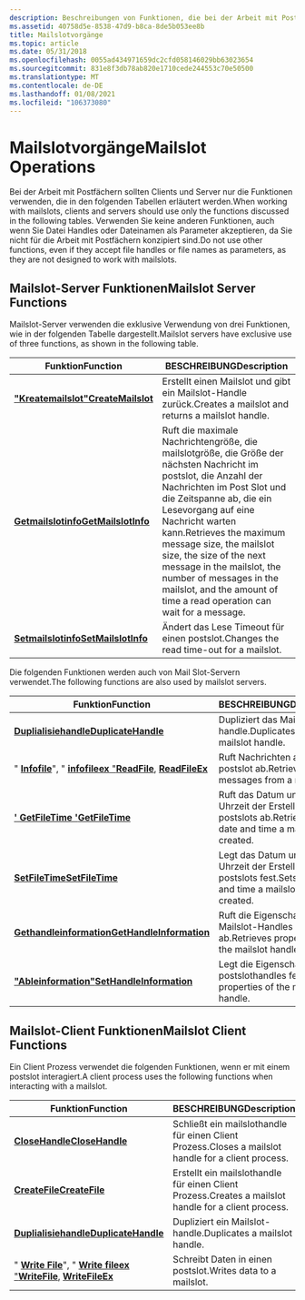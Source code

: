 ```yaml
---
description: Beschreibungen von Funktionen, die bei der Arbeit mit Postfächern, Clients und Servern verwendet werden sollen.
ms.assetid: 40758d5e-8538-47d9-b8ca-8de5b053ee8b
title: Mailslotvorgänge
ms.topic: article
ms.date: 05/31/2018
ms.openlocfilehash: 0055ad434971659dc2cfd058146029bb63023654
ms.sourcegitcommit: 831e8f3db78ab820e1710cede244553c70e50500
ms.translationtype: MT
ms.contentlocale: de-DE
ms.lasthandoff: 01/08/2021
ms.locfileid: "106373080"
---
```

# <a name="mailslot-operations"></a><span data-ttu-id="d8469-103">Mailslotvorgänge</span><span class="sxs-lookup"><span data-stu-id="d8469-103">Mailslot Operations</span></span>

<span data-ttu-id="d8469-104">Bei der Arbeit mit Postfächern sollten Clients und Server nur die Funktionen verwenden, die in den folgenden Tabellen erläutert werden.</span><span class="sxs-lookup"><span data-stu-id="d8469-104">When working with mailslots, clients and servers should use only the functions discussed in the following tables.</span></span> <span data-ttu-id="d8469-105">Verwenden Sie keine anderen Funktionen, auch wenn Sie Datei Handles oder Dateinamen als Parameter akzeptieren, da Sie nicht für die Arbeit mit Postfächern konzipiert sind.</span><span class="sxs-lookup"><span data-stu-id="d8469-105">Do not use other functions, even if they accept file handles or file names as parameters, as they are not designed to work with mailslots.</span></span>

## <a name="mailslot-server-functions"></a><span data-ttu-id="d8469-106">Mailslot-Server Funktionen</span><span class="sxs-lookup"><span data-stu-id="d8469-106">Mailslot Server Functions</span></span>

<span data-ttu-id="d8469-107">Mailslot-Server verwenden die exklusive Verwendung von drei Funktionen, wie in der folgenden Tabelle dargestellt.</span><span class="sxs-lookup"><span data-stu-id="d8469-107">Mailslot servers have exclusive use of three functions, as shown in the following table.</span></span>



| <span data-ttu-id="d8469-108">Funktion</span><span class="sxs-lookup"><span data-stu-id="d8469-108">Function</span></span>                                   | <span data-ttu-id="d8469-109">BESCHREIBUNG</span><span class="sxs-lookup"><span data-stu-id="d8469-109">Description</span></span>                                                                                                                                                                                                  |
|--------------------------------------------|--------------------------------------------------------------------------------------------------------------------------------------------------------------------------------------------------------------|
| [<span data-ttu-id="d8469-110">**"Kreatemailslot"**</span><span class="sxs-lookup"><span data-stu-id="d8469-110">**CreateMailslot**</span></span>](/windows/desktop/api/Winbase/nf-winbase-createmailslota)   | <span data-ttu-id="d8469-111">Erstellt einen Mailslot und gibt ein Mailslot-Handle zurück.</span><span class="sxs-lookup"><span data-stu-id="d8469-111">Creates a mailslot and returns a mailslot handle.</span></span>                                                                                                                                                            |
| [<span data-ttu-id="d8469-112">**Getmailslotinfo**</span><span class="sxs-lookup"><span data-stu-id="d8469-112">**GetMailslotInfo**</span></span>](/windows/desktop/api/Winbase/nf-winbase-getmailslotinfo) | <span data-ttu-id="d8469-113">Ruft die maximale Nachrichtengröße, die mailslotgröße, die Größe der nächsten Nachricht im postslot, die Anzahl der Nachrichten im Post Slot und die Zeitspanne ab, die ein Lesevorgang auf eine Nachricht warten kann.</span><span class="sxs-lookup"><span data-stu-id="d8469-113">Retrieves the maximum message size, the mailslot size, the size of the next message in the mailslot, the number of messages in the mailslot, and the amount of time a read operation can wait for a message.</span></span> |
| [<span data-ttu-id="d8469-114">**Setmailslotinfo**</span><span class="sxs-lookup"><span data-stu-id="d8469-114">**SetMailslotInfo**</span></span>](/windows/desktop/api/Winbase/nf-winbase-setmailslotinfo) | <span data-ttu-id="d8469-115">Ändert das Lese Timeout für einen postslot.</span><span class="sxs-lookup"><span data-stu-id="d8469-115">Changes the read time-out for a mailslot.</span></span>                                                                                                                                                                    |



 

<span data-ttu-id="d8469-116">Die folgenden Funktionen werden auch von Mail Slot-Servern verwendet.</span><span class="sxs-lookup"><span data-stu-id="d8469-116">The following functions are also used by mailslot servers.</span></span>



| <span data-ttu-id="d8469-117">Funktion</span><span class="sxs-lookup"><span data-stu-id="d8469-117">Function</span></span>                                                         | <span data-ttu-id="d8469-118">BESCHREIBUNG</span><span class="sxs-lookup"><span data-stu-id="d8469-118">Description</span></span>                                         |
|------------------------------------------------------------------|-----------------------------------------------------|
| [<span data-ttu-id="d8469-119">**Duplialisiehandle**</span><span class="sxs-lookup"><span data-stu-id="d8469-119">**DuplicateHandle**</span></span>](/windows/desktop/api/handleapi/nf-handleapi-duplicatehandle)                      | <span data-ttu-id="d8469-120">Dupliziert das Mailslot-handle.</span><span class="sxs-lookup"><span data-stu-id="d8469-120">Duplicates the mailslot handle.</span></span>                     |
| <span data-ttu-id="d8469-121">" [**Infofile**](/windows/desktop/api/fileapi/nf-fileapi-readfile)", " [ **infofileex** "](/windows/desktop/api/fileapi/nf-fileapi-readfileex)</span><span class="sxs-lookup"><span data-stu-id="d8469-121">[**ReadFile**](/windows/desktop/api/fileapi/nf-fileapi-readfile), [**ReadFileEx**](/windows/desktop/api/fileapi/nf-fileapi-readfileex)</span></span> | <span data-ttu-id="d8469-122">Ruft Nachrichten aus einem postslot ab.</span><span class="sxs-lookup"><span data-stu-id="d8469-122">Retrieves messages from a mailslot.</span></span>                 |
| [<span data-ttu-id="d8469-123">**' GetFileTime '**</span><span class="sxs-lookup"><span data-stu-id="d8469-123">**GetFileTime**</span></span>](/windows/desktop/api/fileapi/nf-fileapi-getfiletime)                              | <span data-ttu-id="d8469-124">Ruft das Datum und die Uhrzeit der Erstellung eines postslots ab.</span><span class="sxs-lookup"><span data-stu-id="d8469-124">Retrieves the date and time a mailslot was created.</span></span> |
| [<span data-ttu-id="d8469-125">**SetFileTime**</span><span class="sxs-lookup"><span data-stu-id="d8469-125">**SetFileTime**</span></span>](/windows/desktop/api/fileapi/nf-fileapi-setfiletime)                              | <span data-ttu-id="d8469-126">Legt das Datum und die Uhrzeit der Erstellung eines postslots fest.</span><span class="sxs-lookup"><span data-stu-id="d8469-126">Sets the date and time a mailslot was created.</span></span>      |
| [<span data-ttu-id="d8469-127">**Gethandleinformation**</span><span class="sxs-lookup"><span data-stu-id="d8469-127">**GetHandleInformation**</span></span>](/windows/desktop/api/handleapi/nf-handleapi-gethandleinformation)            | <span data-ttu-id="d8469-128">Ruft die Eigenschaften des Mailslot-Handles ab.</span><span class="sxs-lookup"><span data-stu-id="d8469-128">Retrieves properties of the mailslot handle.</span></span>        |
| [<span data-ttu-id="d8469-129">**"Ableinformation"**</span><span class="sxs-lookup"><span data-stu-id="d8469-129">**SetHandleInformation**</span></span>](/windows/desktop/api/handleapi/nf-handleapi-sethandleinformation)            | <span data-ttu-id="d8469-130">Legt die Eigenschaften des postslothandles fest.</span><span class="sxs-lookup"><span data-stu-id="d8469-130">Sets properties of the mailslot handle.</span></span>             |



 

## <a name="mailslot-client-functions"></a><span data-ttu-id="d8469-131">Mailslot-Client Funktionen</span><span class="sxs-lookup"><span data-stu-id="d8469-131">Mailslot Client Functions</span></span>

<span data-ttu-id="d8469-132">Ein Client Prozess verwendet die folgenden Funktionen, wenn er mit einem postslot interagiert.</span><span class="sxs-lookup"><span data-stu-id="d8469-132">A client process uses the following functions when interacting with a mailslot.</span></span>



| <span data-ttu-id="d8469-133">Funktion</span><span class="sxs-lookup"><span data-stu-id="d8469-133">Function</span></span>                                                             | <span data-ttu-id="d8469-134">BESCHREIBUNG</span><span class="sxs-lookup"><span data-stu-id="d8469-134">Description</span></span>                                     |
|----------------------------------------------------------------------|-------------------------------------------------|
| [<span data-ttu-id="d8469-135">**CloseHandle**</span><span class="sxs-lookup"><span data-stu-id="d8469-135">**CloseHandle**</span></span>](/windows/desktop/api/handleapi/nf-handleapi-closehandle)                                  | <span data-ttu-id="d8469-136">Schließt ein mailslothandle für einen Client Prozess.</span><span class="sxs-lookup"><span data-stu-id="d8469-136">Closes a mailslot handle for a client process.</span></span>  |
| [<span data-ttu-id="d8469-137">**CreateFile**</span><span class="sxs-lookup"><span data-stu-id="d8469-137">**CreateFile**</span></span>](/windows/desktop/api/fileapi/nf-fileapi-createfilea)                                    | <span data-ttu-id="d8469-138">Erstellt ein mailslothandle für einen Client Prozess.</span><span class="sxs-lookup"><span data-stu-id="d8469-138">Creates a mailslot handle for a client process.</span></span> |
| [<span data-ttu-id="d8469-139">**Duplialisiehandle**</span><span class="sxs-lookup"><span data-stu-id="d8469-139">**DuplicateHandle**</span></span>](/windows/desktop/api/handleapi/nf-handleapi-duplicatehandle)                          | <span data-ttu-id="d8469-140">Dupliziert ein Mailslot-handle.</span><span class="sxs-lookup"><span data-stu-id="d8469-140">Duplicates a mailslot handle.</span></span>                   |
| <span data-ttu-id="d8469-141">" [**Write File**](/windows/desktop/api/fileapi/nf-fileapi-writefile)", " [ **Write fileex** "](/windows/desktop/api/fileapi/nf-fileapi-writefileex)</span><span class="sxs-lookup"><span data-stu-id="d8469-141">[**WriteFile**](/windows/desktop/api/fileapi/nf-fileapi-writefile), [**WriteFileEx**](/windows/desktop/api/fileapi/nf-fileapi-writefileex)</span></span> | <span data-ttu-id="d8469-142">Schreibt Daten in einen postslot.</span><span class="sxs-lookup"><span data-stu-id="d8469-142">Writes data to a mailslot.</span></span>                      |



 

 

 
